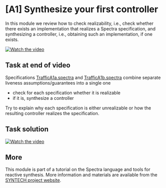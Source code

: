 # [A1] Synthesize your first controller

In this module we review how to check realizability, i.e., check whether there exists an implementation that realizes a Spectra specification, and synthesizing a controller, i.e., obtaining such an implementation, if one exists.

[![Watch the video](https://img.youtube.com/vi/0v85VNP2Ngw/hqdefault.jpg)](https://www.youtube.com/watch?v=0v85VNP2Ngw&list=PLGyeoukah9Nbx1QquUmZGdLulFZIsiRlZ&index=5)


## Task at end of video

Specifications [TrafficA1a.spectra](TrafficA1a.spectra) and [TrafficA1b.spectra](TrafficA1b.spectra) combine separate liveness assumptions/guarantees into a single one
* check for each specification whether it is realizable
* if it is, synthesize a controller 

Try to explain why each specification is either unrealizable or how the resulting controller realizes the specification.

## Task solution

[![Watch the video](https://img.youtube.com/vi/6yGOy4q9Zpw/hqdefault.jpg)](https://www.youtube.com/watch?v=6yGOy4q9Zpw&list=PLGyeoukah9Nbx1QquUmZGdLulFZIsiRlZ&index=6)

## More
This module is part of a tutorial on the Spectra language and tools for reactive synthesis.  More information and materials are available from the [SYNTECH project website](http://smlab.cs.tau.ac.il/syntech/).